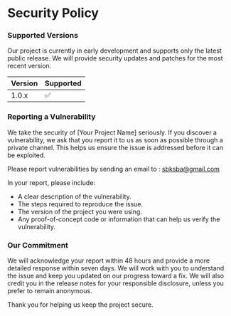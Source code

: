 # Security Policy

### Supported Versions

Our project is currently in early development and supports only the latest public release. We will provide security updates and patches for the most recent version.

| Version | Supported          |
| ------- | ------------------ |
| 1.0.x   | :white_check_mark: |


### Reporting a Vulnerability

We take the security of [Your Project Name] seriously. If you discover a vulnerability, we ask that you report it to us as soon as possible through a private channel. This helps us ensure the issue is addressed before it can be exploited.

Please report vulnerabilities by sending an email to : sbksba@gmail.com

In your report, please include:

* A clear description of the vulnerability.
* The steps required to reproduce the issue.
* The version of the project you were using.
* Any proof-of-concept code or information that can help us verify the vulnerability.

### Our Commitment

We will acknowledge your report within 48 hours and provide a more detailed response within seven days. We will work with you to understand the issue and keep you updated on our progress toward a fix. We will also credit you in the release notes for your responsible disclosure, unless you prefer to remain anonymous.

Thank you for helping us keep the project secure.
